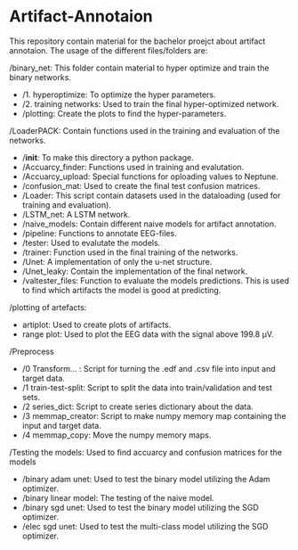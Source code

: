 # Artifact-Annotaion

This repository contain material for the bachelor proejct about artifact annotaion.
The usage of the different files/folders are:

/binary_net: This folder contain material to hyper optimize and train the binary networks.
- /1. hyperoptimize: To optimize the hyper parameters.
- /2. training networks: Used to train the final hyper-optimized network.
- /plotting: Create the plots to find the hyper-parameters. 

/LoaderPACK: Contain functions used in the training and evaluation of the networks.
- /__init__: To make this directory a python package.
- /Accuarcy_finder: Functions used in training and evalutation.
- /Accuarcy_upload: Special functions for oploading values to Neptune.
- /confusion_mat: Used to create the final test confusion matrices.
- /Loader: This script contain datasets used in the dataloading (used for training and evaluation).
- /LSTM_net: A LSTM network.
- /naive_models: Contain different naive models for artifact annotation.
- /pipeline: Functions to annotate EEG-files.
- /tester: Used to evalutate the models.
- /trainer: Function used in the final training of the networks.
- /Unet: A implementation of only the u-net structure.
- /Unet_leaky: Contain the implementation of the final network.
- /valtester_files: Function to evaluate the models predictions. This is used to find which artifacts the model is good 
at predicting.

/plotting of artefacts:
- artiplot: Used to create plots of artifacts.
- range plot: Used to plot the EEG data with the signal above 199.8 µV.

/Preprocess
- /0 Transform... : Script for turning the .edf and .csv file into input and target data.
- /1 train-test-split: Script to split the data into train/validation and test sets.
- /2 series_dict: Script to create series dictionary about the data.
- /3 memmap_creator: Script to make numpy memory map containing the input and target data.
- /4 memmap_copy: Move the numpy memory maps.

/Testing the models: Used to find accuarcy and confusion matrices for the models
- /binary adam unet: Used to test the binary model utilizing the Adam optimizer.
- /binary linear model: The testing of the naive model.
- /binary sgd unet: Used to test the binary model utilizing the SGD optimizer.
- /elec sgd unet: Used to test the multi-class model utilizing the SGD optimizer.